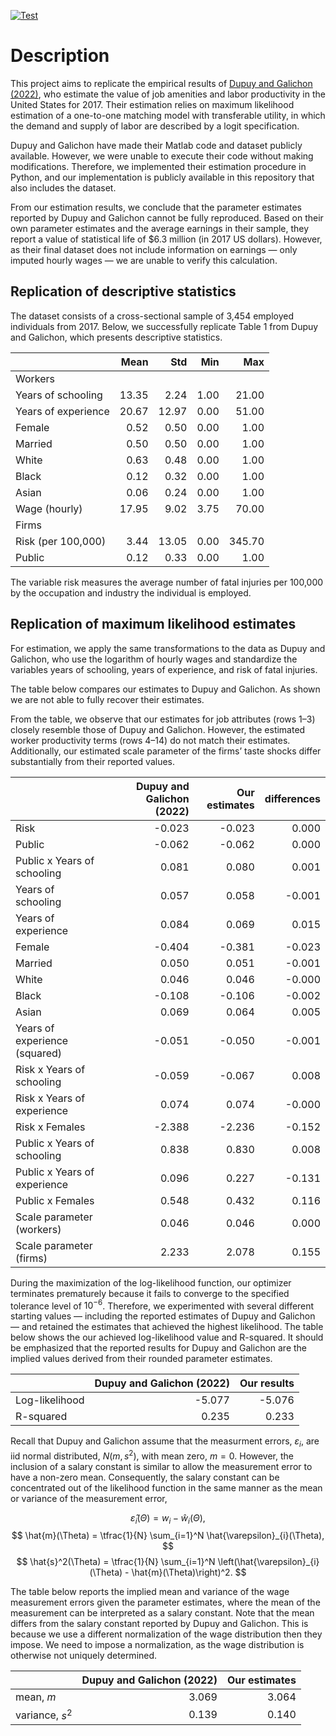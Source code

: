 [![Test](https://github.com/esbenscriver/replicate-dupuy-galichon-qe-2022/actions/workflows/test.yml/badge.svg)](https://github.com/esbenscriver/replicate-dupuy-galichon-qe-2022/actions/workflows/test.yml)
# Description
This project aims to replicate the empirical results of [Dupuy and Galichon (2022)](https://doi.org/10.3982/QE928), who estimate the value of job amenities and labor productivity in the United States for 2017. Their estimation relies on maximum likelihood estimation of a one-to-one matching model with transferable utility, in which the demand and supply of labor are described by a logit specification.

Dupuy and Galichon have made their Matlab code and dataset publicly available. However, we were unable to execute their code without making modifications. Therefore, we implemented their estimation procedure in Python, and our implementation is publicly available in this repository that also includes the dataset.

From our estimation results, we conclude that the parameter estimates reported by Dupuy and Galichon cannot be fully reproduced. Based on their own parameter estimates and the average earnings in their sample, they report a value of statistical life of $6.3 million (in 2017 US dollars). However, as their final dataset does not include information on earnings — only imputed hourly wages — we are unable to verify this calculation.

## Replication of descriptive statistics
The dataset consists of a cross-sectional sample of 3,454 employed individuals from 2017. Below, we successfully replicate Table 1 from Dupuy and Galichon, which presents descriptive statistics.

|                     |   Mean |   Std |   Min |    Max |
|:--------------------|-------:|------:|------:|-------:|
| Workers             |        |       |       |        |
| Years of schooling  |  13.35 |  2.24 |  1.00 |  21.00 |
| Years of experience |  20.67 | 12.97 |  0.00 |  51.00 |
| Female              |   0.52 |  0.50 |  0.00 |   1.00 |
| Married             |   0.50 |  0.50 |  0.00 |   1.00 |
| White               |   0.63 |  0.48 |  0.00 |   1.00 |
| Black               |   0.12 |  0.32 |  0.00 |   1.00 |
| Asian               |   0.06 |  0.24 |  0.00 |   1.00 |
| Wage (hourly)       |  17.95 |  9.02 |  3.75 |  70.00 |
| Firms               |        |       |       |        |
| Risk (per 100,000)  |   3.44 | 13.05 |  0.00 | 345.70 |
| Public              |   0.12 |  0.33 |  0.00 |   1.00 |

The variable risk measures the average number of fatal injuries per 100,000 by the occupation and industry the individual is employed.

## Replication of maximum likelihood estimates
For estimation, we apply the same transformations to the data as Dupuy and Galichon, who use the logarithm of hourly wages and standardize the variables years of schooling, years of experience, and risk of fatal injuries.

The table below compares our estimates to Dupuy and Galichon. As shown we are not able to fully recover their estimates.

From the table, we observe that our estimates for job attributes (rows 1–3) closely resemble those of Dupuy and Galichon. However, the estimated worker productivity terms (rows 4–14) do not match their estimates. Additionally, our estimated scale parameter of the firms’ taste shocks differ substantially from their reported values.

|                               |   Dupuy and Galichon (2022) |   Our estimates |   differences |
|:------------------------------|----------------------------:|----------------:|--------------:|
| Risk                          |                      -0.023 |          -0.023 |         0.000 |
| Public                        |                      -0.062 |          -0.062 |         0.000 |
| Public x Years of schooling   |                       0.081 |           0.080 |         0.001 |
| Years of schooling            |                       0.057 |           0.058 |        -0.001 |
| Years of experience           |                       0.084 |           0.069 |         0.015 |
| Female                        |                      -0.404 |          -0.381 |        -0.023 |
| Married                       |                       0.050 |           0.051 |        -0.001 |
| White                         |                       0.046 |           0.046 |        -0.000 |
| Black                         |                      -0.108 |          -0.106 |        -0.002 |
| Asian                         |                       0.069 |           0.064 |         0.005 |
| Years of experience (squared) |                      -0.051 |          -0.050 |        -0.001 |
| Risk x Years of schooling     |                      -0.059 |          -0.067 |         0.008 |
| Risk x Years of experience    |                       0.074 |           0.074 |        -0.000 |
| Risk x Females                |                      -2.388 |          -2.236 |        -0.152 |
| Public x Years of schooling   |                       0.838 |           0.830 |         0.008 |
| Public x Years of experience  |                       0.096 |           0.227 |        -0.131 |
| Public x Females              |                       0.548 |           0.432 |         0.116 |
| Scale parameter (workers)     |                       0.046 |           0.046 |         0.000 |
| Scale parameter (firms)       |                       2.233 |           2.078 |         0.155 |

During the maximization of the log-likelihood function, our optimizer terminates prematurely because it fails to converge to the specified tolerance level of $10^{-6}$. Therefore, we experimented with several different starting values — including the reported estimates of Dupuy and Galichon — and retained the estimates that achieved the highest likelihood. The table below shows the our achieved log-likelihood value and R-squared. It should be emphasized that the reported results for Dupuy and Galichon are the implied values derived from their rounded parameter estimates.  

|                |   Dupuy and Galichon (2022) |     Our results |
|:---------------|----------------------------:|----------------:|
| Log-likelihood |                      -5.077 |          -5.076 |
| R-squared      |                       0.235 |           0.233 |

Recall that Dupuy and Galichon assume that the measurment errors, $\varepsilon_{i}$, are iid normal distributed, $N(m,s^2)$, with mean zero, $m=0$. However, the inclusion of a salary constant is similar to allow the measurement error to have a non-zero mean. Consequently, the salary constant can be concentrated out of the likelihood function in the same manner as the mean or variance of the measurement error,

$$
    \hat{\varepsilon}_{i}(\Theta) = w_{i} - \hat{w}_{i}(\Theta), 
$$
$$
    \hat{m}(\Theta) = \tfrac{1}{N} \sum_{i=1}^N \hat{\varepsilon}_{i}(\Theta),
$$
$$
    \hat{s}^2(\Theta) = \tfrac{1}{N} \sum_{i=1}^N \left(\hat{\varepsilon}_{i}(\Theta) - \hat{m}(\Theta)\right)^2.
$$

The table below reports the implied mean and variance of the wage measurement errors given the parameter estimates, where the mean of the measurement can be interpreted as a salary constant. Note that the mean differs from the salary constant reported by Dupuy and Galichon. This is because we use a different normalization of the wage distribution then they impose. We need to impose a normalization, as the wage distribution is otherwise not uniquely determined.

|                 |   Dupuy and Galichon (2022) |   Our estimates |
|:----------------|----------------------------:|----------------:|
| mean, $m$       |                       3.069 |           3.064 |
| variance, $s^2$ |                       0.139 |           0.140 |


